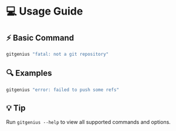 # 💻 Usage Guide

## ⚡ Basic Command

```bash
gitgenius "fatal: not a git repository"
```

## 🔍 Examples

```bash
gitgenius "error: failed to push some refs"
```

## 💡 Tip

Run `gitgenius --help` to view all supported commands and options.